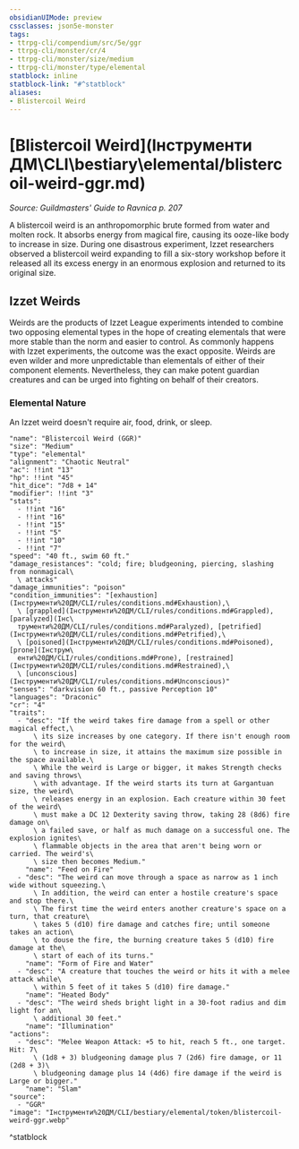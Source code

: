 ```yaml
---
obsidianUIMode: preview
cssclasses: json5e-monster
tags:
- ttrpg-cli/compendium/src/5e/ggr
- ttrpg-cli/monster/cr/4
- ttrpg-cli/monster/size/medium
- ttrpg-cli/monster/type/elemental
statblock: inline
statblock-link: "#^statblock"
aliases:
- Blistercoil Weird
---
```

# [Blistercoil Weird](Інструменти ДМ\CLI\bestiary\elemental/blistercoil-weird-ggr.md)
*Source: Guildmasters' Guide to Ravnica p. 207*  

A blistercoil weird is an anthropomorphic brute formed from water and molten rock. It absorbs energy from magical fire, causing its ooze-like body to increase in size. During one disastrous experiment, Izzet researchers observed a blistercoil weird expanding to fill a six-story workshop before it released all its excess energy in an enormous explosion and returned to its original size.

## Izzet Weirds

Weirds are the products of Izzet League experiments intended to combine two opposing elemental types in the hope of creating elementals that were more stable than the norm and easier to control. As commonly happens with Izzet experiments, the outcome was the exact opposite. Weirds are even wilder and more unpredictable than elementals of either of their component elements. Nevertheless, they can make potent guardian creatures and can be urged into fighting on behalf of their creators.

### Elemental Nature

An Izzet weird doesn't require air, food, drink, or sleep.

```statblock
"name": "Blistercoil Weird (GGR)"
"size": "Medium"
"type": "elemental"
"alignment": "Chaotic Neutral"
"ac": !!int "13"
"hp": !!int "45"
"hit_dice": "7d8 + 14"
"modifier": !!int "3"
"stats":
  - !!int "16"
  - !!int "16"
  - !!int "15"
  - !!int "5"
  - !!int "10"
  - !!int "7"
"speed": "40 ft., swim 60 ft."
"damage_resistances": "cold; fire; bludgeoning, piercing, slashing from nonmagical\
  \ attacks"
"damage_immunities": "poison"
"condition_immunities": "[exhaustion](Інструменти%20ДМ/CLI/rules/conditions.md#Exhaustion),\
  \ [grappled](Інструменти%20ДМ/CLI/rules/conditions.md#Grappled), [paralyzed](Інс\
  трументи%20ДМ/CLI/rules/conditions.md#Paralyzed), [petrified](Інструменти%20ДМ/CLI/rules/conditions.md#Petrified),\
  \ [poisoned](Інструменти%20ДМ/CLI/rules/conditions.md#Poisoned), [prone](Інструм\
  енти%20ДМ/CLI/rules/conditions.md#Prone), [restrained](Інструменти%20ДМ/CLI/rules/conditions.md#Restrained),\
  \ [unconscious](Інструменти%20ДМ/CLI/rules/conditions.md#Unconscious)"
"senses": "darkvision 60 ft., passive Perception 10"
"languages": "Draconic"
"cr": "4"
"traits":
  - "desc": "If the weird takes fire damage from a spell or other magical effect,\
      \ its size increases by one category. If there isn't enough room for the weird\
      \ to increase in size, it attains the maximum size possible in the space available.\
      \ While the weird is Large or bigger, it makes Strength checks and saving throws\
      \ with advantage. If the weird starts its turn at Gargantuan size, the weird\
      \ releases energy in an explosion. Each creature within 30 feet of the weird\
      \ must make a DC 12 Dexterity saving throw, taking 28 (8d6) fire damage on\
      \ a failed save, or half as much damage on a successful one. The explosion ignites\
      \ flammable objects in the area that aren't being worn or carried. The weird's\
      \ size then becomes Medium."
    "name": "Feed on Fire"
  - "desc": "The weird can move through a space as narrow as 1 inch wide without squeezing.\
      \ In addition, the weird can enter a hostile creature's space and stop there.\
      \ The first time the weird enters another creature's space on a turn, that creature\
      \ takes 5 (d10) fire damage and catches fire; until someone takes an action\
      \ to douse the fire, the burning creature takes 5 (d10) fire damage at the\
      \ start of each of its turns."
    "name": "Form of Fire and Water"
  - "desc": "A creature that touches the weird or hits it with a melee attack while\
      \ within 5 feet of it takes 5 (d10) fire damage."
    "name": "Heated Body"
  - "desc": "The weird sheds bright light in a 30-foot radius and dim light for an\
      \ additional 30 feet."
    "name": "Illumination"
"actions":
  - "desc": "Melee Weapon Attack: +5 to hit, reach 5 ft., one target. Hit: 7\
      \ (1d8 + 3) bludgeoning damage plus 7 (2d6) fire damage, or 11 (2d8 + 3)\
      \ bludgeoning damage plus 14 (4d6) fire damage if the weird is Large or bigger."
    "name": "Slam"
"source":
  - "GGR"
"image": "Інструменти%20ДМ/CLI/bestiary/elemental/token/blistercoil-weird-ggr.webp"
```
^statblock